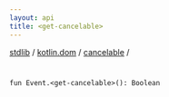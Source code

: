 ```yaml
---
layout: api
title: <get-cancelable>
---
```

[stdlib](../../index.html) / [kotlin.dom](../index.html) / [cancelable](index.html) / [<get-cancelable>](_get-cancelable_.html)

# <get-cancelable>

```
fun Event.<get-cancelable>(): Boolean
```
